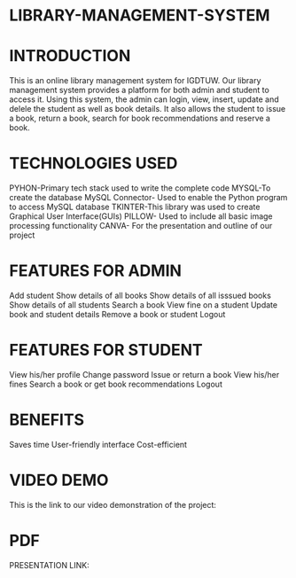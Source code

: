 # LIBRARY-MANAGEMENT-SYSTEM

# INTRODUCTION
This is an online library management system for IGDTUW. Our library management system provides a platform for both admin and student to access it. Using this system, the admin can login, view, insert, update and delele the student as well as book details. It also allows the student to issue a book, return a book, search for book recommendations and reserve a book. 

# TECHNOLOGIES USED
PYHON-Primary tech stack used to write the complete code
MYSQL-To create the database
MySQL Connector- Used to enable the Python program to access MySQL database
TKINTER-This library was used to create Graphical User Interface(GUIs)
PILLOW- Used to include all basic image processing functionality
CANVA- For the presentation and outline of our project

# FEATURES FOR ADMIN
Add student
Show details of all books
Show details of all isssued books
Show details of all students
Search a book
View fine on a student
Update book and student details
Remove a book or student
Logout

# FEATURES FOR STUDENT
View his/her profile
Change password
Issue or return a book
View his/her fines
Search a book or get book recommendations
Logout


# BENEFITS

Saves time
User-friendly interface
Cost-efficient


# VIDEO DEMO

This is the link to our video demonstration of the project:


# PDF

PRESENTATION LINK:
